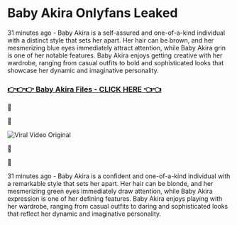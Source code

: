 # Baby Akira Onlyfans Leaked

<p>31 minutes ago - Baby Akira is a self-assured and one-of-a-kind individual with a distinct style that sets her apart. Her hair can be brown, and her mesmerizing blue eyes immediately attract attention, while Baby Akira grin is one of her notable features. Baby Akira enjoys getting creative with her wardrobe, ranging from casual outfits to bold and sophisticated looks that showcase her dynamic and imaginative personality.</p><p>
<h3><a href="https://fansleaks.com-getfree.pro/baby-akira" rel="nofollow">👉👉👉 Baby Akira Files - CLICK HERE 👈👈</a></h3>
<p>🔻</p>
<p>🔻</p> <p>
<a href="https://fansleaks.com-getfree.pro/baby-akira" rel="nofollow"><img src="https://i.imgur.com/0ZbtXZ5.gif" alt="Viral Video Original" style="max-width: 100%; display: inline-block;" data-target="animated-image.originalImage"></a>
<p>🔻</p>
<p>🔻</p> <p>31 minutes ago - Baby Akira is a confident and one-of-a-kind individual with a remarkable style that sets her apart. Her hair can be blonde, and her mesmerizing green eyes immediately draw attention, while Baby Akira expression is one of her defining features. Baby Akira enjoys playing with her wardrobe, ranging from casual outfits to daring and sophisticated looks that reflect her dynamic and imaginative personality.</p>
